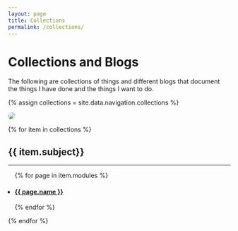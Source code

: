 ```yaml
---
layout: page
title: Collections
permalink: /collections/
---
```


# Collections and Blogs

The following are collections of things and different blogs that document the things I have done and the things I want to do.

{% assign collections = site.data.navigation.collections %}

<a href='https://photos.google.com/share/AF1QipPClG-KLl3Aua-oE6fRnVUaRxLkkT0Og16SbHufuKtVvPJb87vJlqJxgzQE5gxkKQ?key=M19XQmxtTHhRSHVkdExzd09TcjFRMzVfTk1aWThB&source=ctrlq.org'><img src='https://lh3.googleusercontent.com/-DC1Yz8ZHx633eWz7lXg4zlz9E95lWmTjxPAHQHt4gvZVVfDvtlOp5xU21_2d-KxdvvmDVitQN_CcAh_-A-xVOCXLn_GUpdYbUAwcYXomiKqHe4KmEGXfpx7FGxSTWs8kLenZxjKTo0=w2400' style="border-radius: 10px;"/></a>

<body>
	<div class="trigger">
		{% for item in collections %}
			<h2>{{ item.subject}}</h2>
			<hr>
			<ul style="padding-left: 3%;">
			{% for page in item.modules %}
				<li>
					<h4 ><a class="page-link" href="{{ page.link }}">{{ page.name }}</a></h4>
				</li>
			{% endfor %}
			</ul>
		{% endfor %}
	</div>
</body>